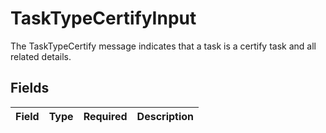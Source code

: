 # TaskTypeCertifyInput

The TaskTypeCertify message indicates that a task is a certify task and all related details.


## Fields

| Field       | Type        | Required    | Description |
| ----------- | ----------- | ----------- | ----------- |